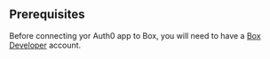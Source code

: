 ## Prerequisites
Before connecting yor Auth0 app to Box, you will need to have a [Box Developer](https://developers.box.com/) account.
